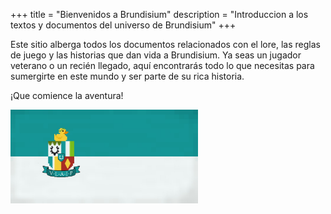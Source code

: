 +++
title = "Bienvenidos a Brundisium"
description = "Introduccion a los textos y documentos del universo de Brundisium"
+++

Este sitio alberga todos los documentos relacionados con el lore, las reglas de juego y las historias que dan vida a Brundisium. Ya seas un jugador veterano o un recién llegado, aquí encontrarás todo lo que necesitas para sumergirte en este mundo y ser parte de su rica historia.

¡Que comience la aventura!

 <p><img src="flag.jpg" alt="Bandera de Brundisium"  height="150"></p>
